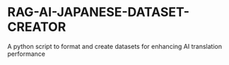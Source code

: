 # RAG-AI-JAPANESE-DATASET-CREATOR
A python script to format and create datasets for enhancing AI translation performance
